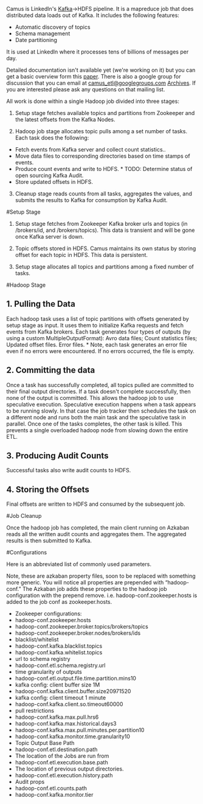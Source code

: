 Camus is LinkedIn's [Kafka](http://kafka.apache.org "Kafka")->HDFS pipeline. It is a mapreduce job that does distributed data loads out of Kafka. It includes the following features:

* Automatic discovery of topics
* Schema management
* Date partitioning

It is used at LinkedIn where it processes tens of billions of messages per day.

Detailed documentation isn't available yet (we're working on it) but you can get a basic overview form this [paper](http://sites.computer.org/debull/A12june/pipeline.pdf, "Building LinkedIn’s Real-time Activity Data Pipeline"). There is also a google group for discussion that you can email at <camus_etl@googlegroups.com> [Archives](https://groups.google.com/forum/#!forum/camus_etl, "Camus Archives"). If you are interested please ask any questions on that mailing list.

All work is done within a single Hadoop job divided into three stages:

1. Setup stage fetches available topics and partitions from Zookeeper and the latest offsets from the Kafka Nodes.

2. Hadoop job stage allocates topic pulls among a set number of tasks.  Each task does the following:
*  Fetch events  from Kafka server and collect count statistics..
*  Move data  files to corresponding directories based on time stamps of events.
*  Produce count  events and write to HDFS.  * TODO: Determine status of open sourcing  Kafka Audit.
*  Store updated  offsets in HDFS.

3. Cleanup stage reads counts from all tasks, aggregates the values, and submits the results to Kafka for consumption by Kafka Audit. 

#Setup Stage 

1. Setup stage fetches from Zookeeper Kafka broker urls and topics (in /brokers/id, and /brokers/topics).  This data is transient and will be gone once Kafka server is down.

2. Topic offsets stored in HDFS.  Camus maintains its own status by storing offset for each topic in HDFS. This data is persistent.

3. Setup stage allocates all topics and partitions among a fixed number of tasks.

#Hadoop Stage 

##  1. Pulling the Data 

Each hadoop task uses a list of topic partitions with offsets generated by setup stage as input. It uses them to initialize Kafka requests and fetch events from Kafka brokers. Each task generates four types of outputs (by using a custom MultipleOutputFormat):
Avro data files;
Count statistics files;
Updated offset files.
Error files. * Note, each task generates an error file even if no errors were  encountered.  If no errors occurred, the file is empty.

##  2. Committing the data 

Once a task has successfully completed, all topics pulled are committed to their final output directories. If a task doesn't complete successfully, then none of the output is committed.  This allows the hadoop job to use speculative execution.  Speculative execution happens when a task appears to be running slowly.  In that case the job tracker then schedules the task on a different node and runs both the main task and the speculative task in parallel.  Once one of the tasks completes, the other task is killed.  This prevents a single overloaded hadoop node from slowing down the entire ETL.

##  3. Producing Audit Counts 

Successful tasks also write audit counts to HDFS. 

##  4. Storing the Offsets 

Final offsets are written to HDFS and consumed by the subsequent job.

#Job Cleanup 

Once the hadoop job has completed, the main client running on Azkaban reads all the written audit counts and aggregates them.  The aggregated results is then submitted to Kafka.

#Configurations 

Here is an abbreviated list of commonly used parameters.

Note, these are azkaban property files, soon to be replaced with something more generic.  You will notice all properties are prepended with “hadoop-conf.”  The Azkaban job adds these properties to the hadoop job configuration with the prepend remove.  i.e. hadoop-conf.zookeeper.hosts is added to the job conf as zookeeper.hosts.

* Zookeeper configurations:
 * hadoop-conf.zookeeper.hosts
 * hadoop-conf.zookeeper.broker.topics/brokers/topics
 * hadoop-conf.zookeeper.broker.nodes/brokers/ids
* blacklist/whitelist
 * hadoop-conf.kafka.blacklist.topics
 * hadoop-conf.kafka.whitelist.topics
* url to schema registry
 * hadoop-conf.etl.schema.registry.url
* time granularity of outputs
 * hadoop-conf.etl.output.file.time.partition.mins10 
* kafka config: client buffer size 1M
 * hadoop-conf.kafka.client.buffer.size20971520
* kafka config: client timeout 1 minute
 * hadoop-conf.kafka.client.so.timeout60000 
* pull restrictions
 * hadoop-conf.kafka.max.pull.hrs6
 * hadoop-conf.kafka.max.historical.days3
 * hadoop-conf.kafka.max.pull.minutes.per.partition10
 * hadoop-conf.kafka.monitor.time.granularity10 
* Topic Output Base Path
 * hadoop-conf.etl.destination.path
* The location of the Jobs are run from
 * hadoop-conf.etl.execution.base.path 
* The location of previous output directories.
 * hadoop-conf.etl.execution.history.path 
* Audit props
 * hadoop-conf.etl.counts.path 
 * hadoop-conf.kafka.monitor.tier